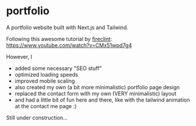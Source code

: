 # portfolio

A portfolio website built with Next.js and Tailwind.

Following this awesome tutorial by <a href="https://github.com/fireclint/">fireclint</a>: https://www.youtube.com/watch?v=CMx51wpd7g4

However, I
  - added some necessary "SEO stuff" 
  - optimized loading speeds
  - improved mobile scaling
  - also created my own (a bit more minimalistic) portfolio page design
  - replaced the contact form with my own (VERY minimalistic) layout
  - and had a little bit of fun here and there, like with the tailwind animation at the contact me page :)

Still under construction...

